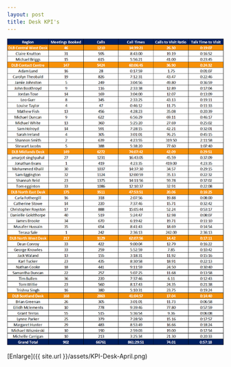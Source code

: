 ```yaml
---
layout: post
title: Desk KPI's
---
```



![My helpfuls screenshot](/assets/KPI-Desk-April.png)

[Enlarge]({{ site.url }}/assets/KPI-Desk-April.png)

